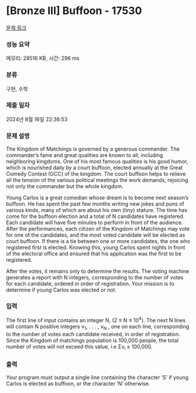 # [Bronze III] Buffoon - 17530 

[문제 링크](https://www.acmicpc.net/problem/17530) 

### 성능 요약

메모리: 28516 KB, 시간: 296 ms

### 분류

구현, 수학

### 제출 일자

2024년 8월 16일 22:36:53

### 문제 설명

<p>The Kingdom of Matchings is governed by a generous commander. The commander’s fame and great qualities are known to all, including neighboring kingdoms. One of his most famous qualities is his good humor, which is nourished daily by a court buffoon, elected annually at the Great Comedy Contest (GCC) of the kingdom. The court buffoon helps to relieve all the tension of the various political meetings the work demands, rejoicing not only the commander but the whole kingdom.</p>

<p>Young Carlos is a great comedian whose dream is to become next season’s buffoon. He has spent the past few months writing new jokes and puns of various kinds, many of which are about his own (tiny) stature. The time has come for the buffoon election and a total of N candidates have registered. Each candidate will have five minutes to perform in front of the audience. After the performances, each citizen of the Kingdom of Matchings may vote for one of the candidates, and the most voted candidate will be elected as court buffoon. If there is a tie between one or more candidates, the one who registered first is elected. Knowing this, young Carlos spent nights in front of the electoral office and ensured that his application was the first to be registered.</p>

<p>After the votes, it remains only to determine the results. The voting machine generates a report with N integers, corresponding to the number of votes for each candidate, ordered in order of registration. Your mission is to determine if young Carlos was elected or not.</p>

### 입력 

 <p>The first line of input contains an integer N, (2 ≤ N ≤ 10<sup>4</sup>). The next N lines will contain N positive integers v<sub>1</sub>, . . . , v<sub>N</sub> , one on each line, corresponding to the number of votes each candidate received, in order of registration. Since the Kingdom of matchings population is 100,000 people, the total number of votes will not exceed this value, i.e Σv<sub>i</sub> ≤ 100,000.</p>

### 출력 

 <p>Your program must output a single line containing the character ‘S’ if young Carlos is elected as buffoon, or the character ‘N’ otherwise.</p>

